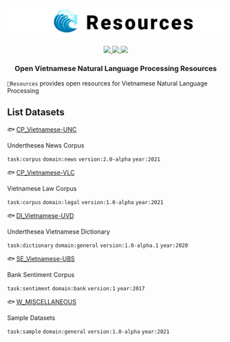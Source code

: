 <p align="center">
<br/>
<img src="docs/images/underthesea_resources.png"/>
<br/>
</p>

<p align="center">
  <a href="LICENSE">
    <img src="https://img.shields.io/badge/license-GPLv3-blue"/>
  </a>
  <a href="#">
    <img src="https://img.shields.io/badge/made%20with-%E2%9D%A4-red.svg"/>
  </a>
  <a href="#">
    <img src="https://img.shields.io/badge/datasets-5-brightgreen"/>
  </a>
</p>

<h3 align="center">
Open Vietnamese Natural Language Processing Resources
</h3>

`🌊Resources` provides open resources for Vietnamese Natural Language Processing

## List Datasets

🐟 [CP_Vietnamese-UNC](resources/CP_Vietnamese-UNC)

Underthesea News Corpus

`task:corpus` `domain:news` `version:2.0-alpha` `year:2021`

🐟 [CP_Vietnamese-VLC](resources/CP_Vietnamese-VLC)

Vietnamese Law Corpus

`task:corpus` `domain:legal` `version:1.0-alpha` `year:2021`

🐟 [DI_Vietnamese-UVD](resources/DI_Vietnamese-UVD)

Underthesea Vietnamese Dictionary

`task:dictionary` `domain:general` `version:1.0-alpha.1` `year:2020`

🐟 [SE_Vietnamese-UBS](resources/SE_Vietnamese-UBS)

Bank Sentiment Corpus

`task:sentiment` `domain:bank` `version:1` `year:2017`

🐟 [W_MISCELLANEOUS](resources/W_MISCELLANEOUS)

Sample Datasets

`task:sample` `domain:general` `version:1.0-alpha` `year:2021`


